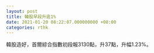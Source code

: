 ```yaml
---
layout: post
title: 韓股早段升逾1%
date: 2021-01-20 08:22:07.000000000 +08:00
categories: rthk
---
```


韓股造好，首爾綜合指數初段報3130點，升37點，升幅1.23%。
